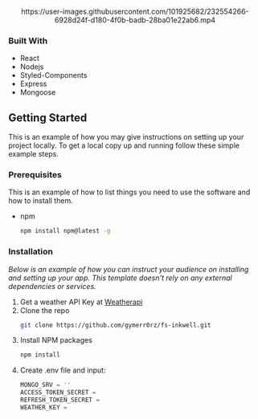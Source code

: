 <!-- PROJECT LOGO -->
<br />
<div align="center">
    https://user-images.githubusercontent.com/101925682/232554266-6928d24f-d180-4f0b-badb-28ba01e22ab6.mp4
</div>

### Built With

- React
- Nodejs
- Styled-Components
- Express
- Mongoose

<!-- GETTING STARTED -->

## Getting Started

This is an example of how you may give instructions on setting up your project locally.
To get a local copy up and running follow these simple example steps.

### Prerequisites

This is an example of how to list things you need to use the software and how to install them.

- npm
  ```sh
  npm install npm@latest -g
  ```

### Installation

_Below is an example of how you can instruct your audience on installing and setting up your app. This template doesn't rely on any external dependencies or services._

1. Get a weather API Key at [Weatherapi](https://www.weatherapi.com/)
2. Clone the repo
   ```sh
   git clone https://github.com/gymerr0rz/fs-inkwell.git
   ```
3. Install NPM packages
   ```sh
   npm install
   ```
4. Create .env file and input:
   ```js
   MONGO_SRV = ''
   ACCESS_TOKEN_SECRET =
   REFRESH_TOKEN_SECRET =
   WEATHER_KEY =
   ```
